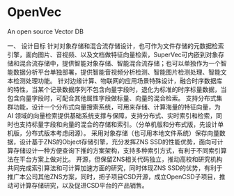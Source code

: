 # OpenVec
An open source  Vector DB

一、	设计目标
针对对象存储和混合流存储设计，也可作为文件存储的元数据检索引擎，面向图片、音视频、以及文档做特征向量检索，SuperVec可内嵌到对象存储和混合流存储中，提供智能对象存储、智能混合流存储；也可以单独作为一个智能数据分析平台单独部署，提供智能音视频分析检测、智能图片检测处理、智能文本检测处理功能。
针对边缘计算、物联网的应用场景特殊设计，融合时序数据库的特性，当某个记录数据序列不包含向量字段时，退化为标准的时序标量数据，当包含向量字段时，可配合其他属性字段做标量、向量的混合检索。
支持分布式集群功能，设计一个分布式向量搜索系统，可用来存储、计算海量的特征向量，为 AI 领域的向量检索提供基础系统支撑与保障，支持分布式、实时索引和检索，同时也支持标量字段和向量的混合的存储和索引。（分单机版和分布式版，先设计单机版，分布式版本考虑闭源）。
采用对象存储（也可用本地文件系统）保存向量数据，设计基于ZNS的Object存储引擎，充分发挥ZNS SSD的性能优势，面向可计算存储设计一种方便查询下推的方案架构，支持多种索引方式，有利于不同索引算法在平台方案上做对比。
开源，但保留ZNS相关代码独立，推动高校和研究机构共同完成索引算法和可计算加速方面的研究，同时体现ZNS SSD的优势，有利于推广本公司其他ZNS方案，同时，把子项目CSD开源，成立OpenCSD子项目，推动可计算存储研究，以及促进CSD平台的产品销售。
